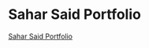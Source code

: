 # Sahar Said Portfolio
 [Sahar Said Portfolio](https://saharsaid-droid.github.io/Sahar-Said-Portfolio/)
